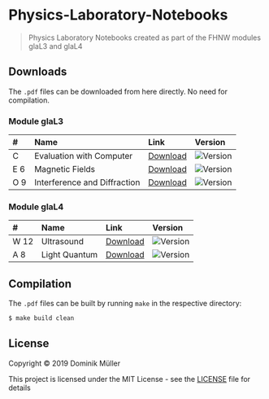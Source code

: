 # Physics-Laboratory-Notebooks
> Physics Laboratory Notebooks created as part of the FHNW modules glaL3 and glaL4

## Downloads

The `.pdf` files can be downloaded from here directly. No need for compilation.

### Module glaL3

| #   | Name                         | Link                                     | Version             |
|:--- |:---------------------------- |:---------------------------------------- |:------------------- |
| C   | Evaluation with Computer     | [Download][Evaluation with Computer]     | ![Version][Version] |
| E 6 | Magnetic Fields              | [Download][Magnetic Fields]              | ![Version][Version] |
| O 9 | Interference and Diffraction | [Download][Interference and Diffraction] | ![Version][Version] |

### Module glaL4

| #    | Name          | Link                      | Version             |
|:---- |:------------- |:------------------------- |:------------------- |
| W 12 | Ultrasound    | [Download][Ultrasound]    | ![Version][Version] |
| A 8  | Light Quantum | [Download][Light Quantum] | ![Version][Version] |

## Compilation

The `.pdf` files can be built by running `make` in the respective directory:

```bash
$ make build clean
```

## License

Copyright &copy; 2019 Dominik Müller

This project is licensed under the MIT License - see the [LICENSE](LICENSE "LICENSE") file for details

[Evaluation with Computer]: https://github.com/MuellerDominik/Physics-Laboratory-Notebooks/releases/download/v1.0.0/glaL3_C_Evaluation_with_Computer_Mueller_Dominik.pdf
[Magnetic Fields]: https://github.com/MuellerDominik/Physics-Laboratory-Notebooks/releases/download/v1.0.0/glaL3_E_6_Magnetic_Fields_Mueller_Dominik.pdf
[Interference and Diffraction]: https://github.com/MuellerDominik/Physics-Laboratory-Notebooks/releases/download/v1.0.0/glaL3_O_9_Interference_and_Diffraction_Mueller_Dominik.pdf
[Ultrasound]: https://github.com/MuellerDominik/Physics-Laboratory-Notebooks/releases/download/v1.0.0/glaL4_W_12_Ultrasound_Mueller_Dominik.pdf
[Light Quantum]: https://github.com/MuellerDominik/Physics-Laboratory-Notebooks/releases/download/v1.0.0/glaL4_A_8_Light_Quantum_Mueller_Dominik.pdf
[Version]: https://img.shields.io/github/release/MuellerDominik/Physics-Laboratory-Notebooks.svg
